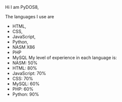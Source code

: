 Hi I am PyDOS8,

The languages I use are 
* HTML,
* CSS,
* JavaScript,
* Python,
* NASM X86
* PHP
* MySQL
My level of experience in each language is:
* NASM: 50%
* HTML: 80%
* JavaScript: 70%
* CSS: 70%
* MySQL: 60%
* PHP: 60%
* Python: 90%
